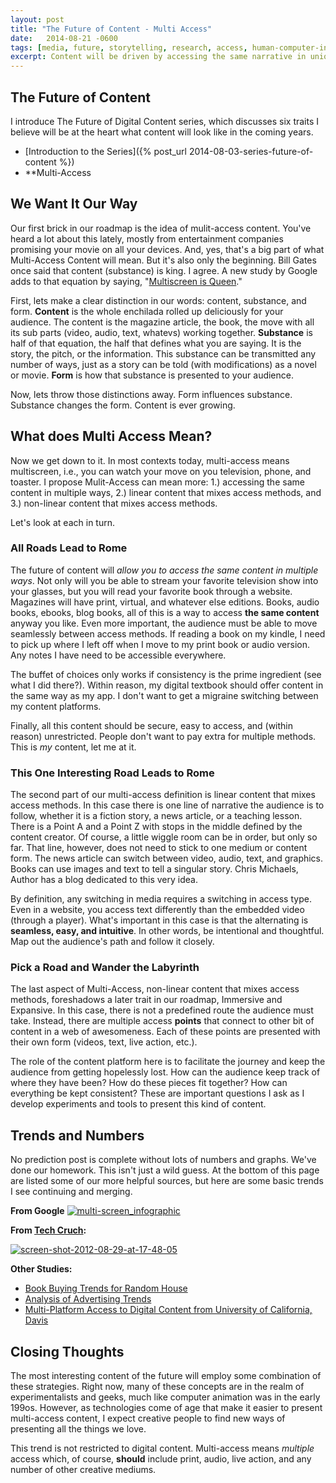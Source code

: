 ```yaml
---
layout: post
title: "The Future of Content - Multi Access"
date:   2014-08-21 -0600
tags: [media, future, storytelling, research, access, human-computer-interaction]
excerpt: Content will be driven by accessing the same narrative in unique, taylored, and diverse ways across multiple platforms.
---
```


## The Future of Content
I introduce The Future of Digital Content series, which discusses six traits I believe will be at the heart what content will look like in the coming years.
- [Introduction to the Series]({% post_url 2014-08-03-series-future-of-content %})
- **Multi-Access


## We Want It Our Way
Our first brick in our roadmap is the idea of mulit-access content. You've heard a lot about this lately, mostly from entertainment companies promising your movie on all your devices. And, yes, that's a big part of what Multi-Access Content will mean. But it's also only the beginning. Bill Gates once said that content (substance) is king. I agree. A new study by Google adds to that equation by saying, "[Multiscreen is Queen](http://techcrunch.com/2012/08/29/if-content-is-king-multiscreen-is-the-queen-says-new-google-study/?icid=art_next)."

First, lets make a clear distinction in our words: content, substance, and form. **Content** is the whole enchilada rolled up deliciously for your audience. The content is the magazine article, the book, the move with all its sub parts (video, audio, text, whatevs) working together. **Substance** is half of that equation, the half that defines what you are saying. It is the story, the pitch, or the information. This substance can be transmitted any number of ways, just as a story can be told (with modifications) as a novel or movie. **Form** is how that substance is presented to your audience.

Now, lets throw those distinctions away. Form influences substance. Substance changes the form. Content is ever growing.

## What does Multi Access Mean?
Now we get down to it. In most contexts today, multi-access means multiscreen, i.e., you can watch your move on you television, phone, and toaster. I propose Mulit-Access can mean more: 1.) accessing the same content in multiple ways, 2.) linear content that mixes access methods, and 3.) non-linear content that mixes access methods.

Let's look at each in turn.

### All Roads Lead to Rome
The future of content will _allow you to access the same content in multiple ways_. Not only will you be able to stream your favorite television show into your glasses, but you will read your favorite book through a website. Magazines will have print, virtual, and whatever else editions. Books, audio books, ebooks, blog books, all of this is a way to access **the same content** anyway you like. Even more important, the audience must be able to move seamlessly between access methods. If reading a book on my kindle, I need to pick up where I left off when I move to my print book or audio version. Any notes I have need to be accessible everywhere.

The buffet of choices only works if consistency is the prime ingredient (see what I did there?). Within reason, my digital textbook should offer content in the same way as my app. I don't want to get a migraine switching between my content platforms.

Finally, all this content should be secure, easy to access, and (within reason) unrestricted. People don't want to pay extra for multiple methods. This is _my_ content, let me at it.

### This One Interesting Road Leads to Rome
The second part of our multi-access definition is linear content that mixes access methods. In this case there is one line of narrative the audience is to follow, whether it is a fiction story, a news article, or a teaching lesson. There is a Point A and a Point Z with stops in the middle defined by the content creator. Of course, a little wiggle room can be in order, but only so far. That line, however, does not need to stick to one medium or content form. The news article can switch between video, audio, text, and graphics. Books can use images and text to tell a singular story. Chris Michaels, Author has a blog dedicated to this very idea.

By definition, any switching in media requires a switching in access type. Even in a website, you access text differently than the embedded video (through a player). What's important in this case is that the alternating is **seamless, easy, and intuitive**. In other words, be intentional and thoughtful. Map out the audience's path and follow it closely.

### Pick a Road and Wander the Labyrinth
The last aspect of Multi-Access, non-linear content that mixes access methods, foreshadows a later trait in our roadmap, Immersive and Expansive. In this case, there is not a predefined route the audience must take. Instead, there are multiple access **points** that connect to other bit of content in a web of awesomeness. Each of these points are presented with their own form (videos, text, live action, etc.).

The role of the content platform here is to facilitate the journey and keep the audience from getting hopelessly lost. How can the audience keep track of where they have been? How do these pieces fit together? How can everything be kept consistent? These are important questions I ask as I develop experiments and tools to present this kind of content.

## Trends and Numbers
No prediction post is complete without lots of numbers and graphs. We've done our homework. This isn't just a wild guess. At the bottom of this page are listed some of our more helpful sources, but here are some basic trends I see continuing and merging.

**From Google**
[![multi-screen_infographic](https://phoenixlabstech.files.wordpress.com/2014/10/multi-screen_infographic.jpg?w=585)](http://services.google.com/fh/files/misc/multi-screen_infographic.pdf)

**From [Tech Cruch](http://techcrunch.com/2012/08/29/if-content-is-king-multiscreen-is-the-queen-says-new-google-study/?icid=art_next):**

[![screen-shot-2012-08-29-at-17-48-05](https://phoenixlabstech.files.wordpress.com/2014/10/screen-shot-2012-08-29-at-17-48-05.png?w=300)](http://techcrunch.com/2012/08/29/if-content-is-king-multiscreen-is-the-queen-says-new-google-study/?icid=art_next)

**Other Studies:**
-   [Book Buying Trends for Random House](http://randomnotes.randomhouse.com/trends-in-consumer-book-buying-infographic/)
-   [Analysis of Advertising Trends](http://www.millwardbrown.com/DigitalPredictions/2013/index.html)
-   [Multi-Platform Access to Digital Content from University of California, Davis](http://smgworld.bu.edu/wise2013/files/2013/12/wise20130_submission_6.pdf)

## Closing Thoughts
The most interesting content of the future will employ some combination of these strategies. Right now, many of these concepts are in the realm of experimentalists and geeks, much like computer animation was in the early 199os. However, as technologies come of age that make it easier to present multi-access content, I expect creative people to find new ways of presenting all the things we love.

This trend is not restricted to digital content. Multi-access means _multiple_ access which, of course, **should** include print, audio, live action, and any number of other creative mediums.

